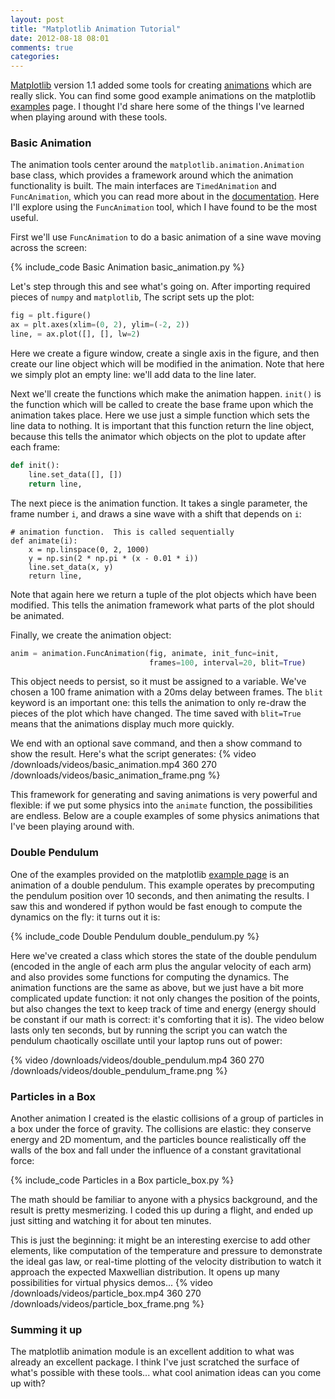 ```yaml
---
layout: post
title: "Matplotlib Animation Tutorial"
date: 2012-08-18 08:01
comments: true
categories: 
---
```

[Matplotlib](http://matplotlib.sourceforge.net) version 1.1 added some tools
for creating
[animations](http://matplotlib.sourceforge.net/api/animation_api.html)
which are really slick.  You can find some good example animations on
the matplotlib
[examples](http://matplotlib.sourceforge.net/examples/animation/index.html)
page.  I thought I'd share here some of the things I've learned when playing
around with these tools.

### Basic Animation ###
The animation tools center around the `matplotlib.animation.Animation` base
class, which provides a framework around which the animation functionality
is built.  The main interfaces are `TimedAnimation` and `FuncAnimation`,
which you can read more about in the
[documentation](http://matplotlib.sourceforge.net/api/animation_api.html).
Here I'll explore using the `FuncAnimation` tool, which I have found
to be the most useful.

<!-- more -->

First we'll use `FuncAnimation` to do a basic animation of a sine wave moving
across the screen:

{% include_code Basic Animation basic_animation.py %}

Let's step through this and see what's going on.  After importing required
pieces of `numpy` and `matplotlib`, The script sets up the plot:
``` python
fig = plt.figure()
ax = plt.axes(xlim=(0, 2), ylim=(-2, 2))
line, = ax.plot([], [], lw=2)
```
Here we create a figure window, create a single axis in the figure, and then
create our line object which will be modified in the animation.  Note that
here we simply plot an empty line: we'll add data to the line later.

Next we'll create the functions which make the animation happen.  `init()`
is the function which will be called to create the base frame upon which
the animation takes place.  Here we use just a simple function which sets
the line data to nothing.  It is important that this function return the
line object, because this tells the animator which objects on the plot to
update after each frame:
``` python
def init():
    line.set_data([], [])
    return line,
```
The next piece is the animation function.  It takes a single parameter, the
frame number `i`, and draws a sine wave with a shift that depends on `i`:
```
# animation function.  This is called sequentially
def animate(i):
    x = np.linspace(0, 2, 1000)
    y = np.sin(2 * np.pi * (x - 0.01 * i))
    line.set_data(x, y)
    return line,
```
Note that again here we return a tuple of the plot objects which have been
modified.  This tells the animation framework what parts of the plot should
be animated.

Finally, we create the animation object:
``` python
anim = animation.FuncAnimation(fig, animate, init_func=init,
                               frames=100, interval=20, blit=True)
```
This object needs to persist, so it must be assigned to a variable.  We've
chosen a 100 frame animation with a 20ms delay between frames.  The
`blit` keyword is an important one: this tells the animation to only re-draw
the pieces of the plot which have changed.  The time saved with `blit=True`
means that the animations display much more quickly.

We end with an optional save command, and then a show command to show the
result.  Here's what the script generates:
{% video /downloads/videos/basic_animation.mp4 360 270  /downloads/videos/basic_animation_frame.png %}

This framework for generating and saving animations is very powerful and
flexible: if we put some physics into the `animate` function, the possibilities
are endless.  Below are a couple examples of some physics animations that
I've been playing around with.

### Double Pendulum ###
One of the examples provided on the matplotlib
[example page](http://matplotlib.sourceforge.net/examples/animation/index.html)
is an animation of a double pendulum.  This example operates by precomputing
the pendulum position over 10 seconds, and then animating the results.  I
saw this and wondered if python would be fast enough to compute the dynamics
on the fly: it turns out it is:

{% include_code Double Pendulum double_pendulum.py %}

Here we've created a class which stores the state of the double pendulum
(encoded in the angle of each arm plus the angular velocity of each arm)
and also provides some functions for computing the dynamics.  The animation
functions are the same as above, but we just have a bit more complicated
update function: it not only changes the position of the points, but also
changes the text to keep track of time and energy (energy should be constant
if our math is correct: it's comforting that it is).  The video below
lasts only ten seconds, but by running the script you can watch the
pendulum chaotically oscillate until your laptop runs out of power:

{% video /downloads/videos/double_pendulum.mp4 360 270  /downloads/videos/double_pendulum_frame.png %}

### Particles in a Box ###

Another animation I created is the elastic collisions of a group of particles
in a box under the force of gravity.  The collisions are elastic: they conserve
energy and 2D momentum, and the particles bounce realistically off the walls
of the box and fall under the influence of a constant gravitational force:

{% include_code  Particles in a Box particle_box.py %}

The math should be familiar to anyone with a physics background, and the
result is pretty mesmerizing.  I coded this up during a flight, and ended
up just sitting and watching it for about ten minutes.

This is just the beginning: it might be an interesting exercise to add
other elements, like computation of the temperature and pressure to demonstrate
the ideal gas law, or real-time plotting of the velocity distribution to
watch it approach the expected Maxwellian distribution.  It opens up many
possibilities for virtual physics demos...
{% video /downloads/videos/particle_box.mp4 360 270  /downloads/videos/particle_box_frame.png %}

### Summing it up ###
The matplotlib animation module is an excellent addition to what was already
an excellent package.  I think I've just scratched the surface of what's
possible with these tools... what cool animation ideas can you come up
with?